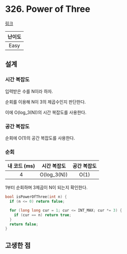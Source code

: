 # 326. Power of Three

[링크](https://leetcode.com/problems/power-of-three/description/)

| 난이도 |
| :----: |
|  Easy  |

## 설계

### 시간 복잡도

입력받은 수를 N이라 하자.

순회를 이용해 N이 3의 제곱수인지 판단한다.

이에 O(log_3(N))의 시간 복잡도를 사용한다.

### 공간 복잡도

순회에 O(1)의 공간 복잡도를 사용한다.

### 순회

| 내 코드 (ms) | 시간 복잡도 | 공간 복잡도 |
| :----------: | :---------: | :---------: |
|      4       | O(log_3(N)) |    O(1)     |

1부터 순회하며 3제곱이 N이 되는지 확인한다.

```cpp
bool isPowerOfThree(int n) {
  if (n <= 0) return false;

  for (long long cur = 1; cur <= INT_MAX; cur *= 3) {
    if (cur == n) return true;
  }
  return false;
}
```

## 고생한 점
